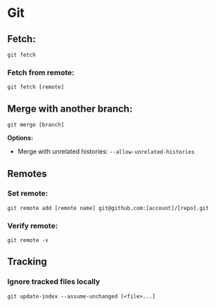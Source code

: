 # Git

## Fetch:

```
git fetch
```

### **Fetch from remote:**

```
git fetch [remote]
```

## **Merge with another branch:**

```
git merge [branch]
```

**Options:**

* Merge with unrelated histories: `--allow-unrelated-histories`

## Remotes

### **Set remote:**

```
git remote add [remote name] git@github.com:[account]/[repo].git
```

### **Verify remote:**

```
git remote -v
```

## Tracking

### Ignore tracked files locally

```
git update-index --assume-unchanged [<file>...]
```